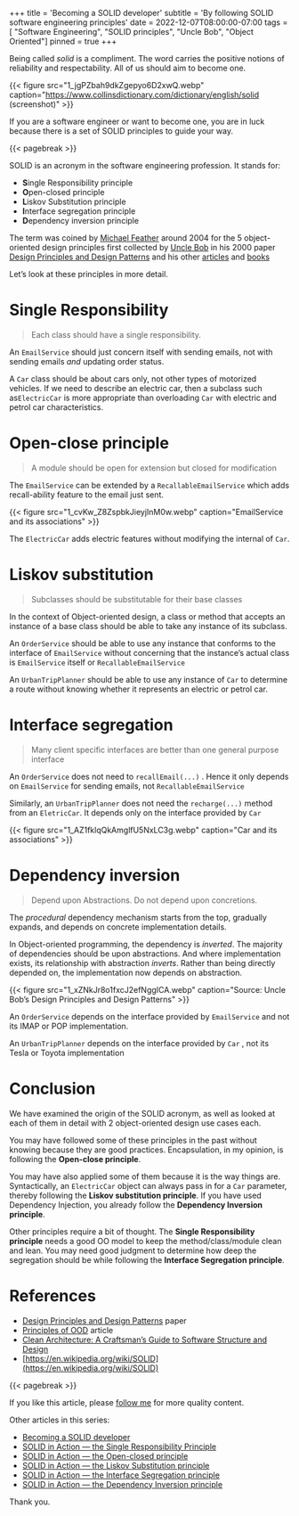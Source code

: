 +++
title = 'Becoming a SOLID developer'
subtitle = 'By following SOLID software engineering principles'
date = 2022-12-07T08:00:00-07:00
tags = [ "Software Engineering", "SOLID principles", "Uncle Bob", "Object Oriented"]
pinned = true
+++

Being called _solid_ is a compliment. The word carries the positive notions of reliability and respectability. All of us should aim to become one.

{{< figure src="1_jgPZbah9dkZgepyo6D2xwQ.webp" caption="https://www.collinsdictionary.com/dictionary/english/solid (screenshot)" >}}


If you are a software engineer or want to become one, you are in luck because there is a set of SOLID principles to guide your way.

{{< pagebreak >}}

SOLID is an acronym in the software engineering profession. It stands for:

*   **S**ingle Responsibility principle
*   **O**pen-closed principle
*   **L**iskov Substitution principle
*   **I**nterface segregation principle
*   **D**ependency inversion principle

The term was coined by [Michael Feather](https://michaelfeathers.silvrback.com/) around 2004 for the 5 object-oriented design principles first collected by [Uncle Bob](http://cleancoder.com/products) in his 2000 paper [Design Principles and Design Patterns](https://web.archive.org/web/20150906155800/http://www.objectmentor.com/resources/articles/Principles_and_Patterns.pdf) and his other [articles](http://www.butunclebob.com/ArticleS.UncleBob.PrinciplesOfOod) and [books](https://www.oreilly.com/library/view/clean-architecture-a/9780134494272/)

Let’s look at these principles in more detail.

Single Responsibility
=====================

> Each class should have a single responsibility.

An `EmailService` should just concern itself with sending emails, not with sending emails _and_ updating order status.

A `Car` class should be about cars only, not other types of motorized vehicles. If we need to describe an electric car, then a subclass such as`ElectricCar` is more appropriate than overloading `Car` with electric and petrol car characteristics.

Open-close principle
====================

> A module should be open for extension but closed for modification

The `EmailService` can be extended by a `RecallableEmailService` which adds recall-ability feature to the email just sent.

{{< figure src="1_cvKw_Z8ZspbkJieyjInM0w.webp" caption="EmailService and its associations" >}}

The `ElectricCar` adds electric features without modifying the internal of `Car`.

Liskov substitution
===================

> Subclasses should be substitutable for their base classes

In the context of Object-oriented design, a class or method that accepts an instance of a base class should be able to take any instance of its subclass.

An `OrderService` should be able to use any instance that conforms to the interface of `EmailService` without concerning that the instance’s actual class is `EmailService` itself or `RecallableEmailService`

An `UrbanTripPlanner` should be able to use any instance of `Car` to determine a route without knowing whether it represents an electric or petrol car.

Interface segregation
=====================

> Many client specific interfaces are better than one general purpose interface

An `OrderService` does not need to `recallEmail(...)` . Hence it only depends on `EmailService` for sending emails, not `RecallableEmailService`

Similarly, an `UrbanTripPlanner` does not need the `recharge(...)` method from an `EletricCar`. It depends only on the interface provided by `Car`

{{< figure src="1_AZ1fklqQkAmglfU5NxLC3g.webp" caption="Car and its associations" >}}


Dependency inversion
====================

> Depend upon Abstractions. Do not depend upon concretions.

The _procedural_ dependency mechanism starts from the top, gradually expands, and depends on concrete implementation details.

In Object-oriented programming, the dependency is _inverted_. The majority of dependencies should be upon abstractions. And where implementation exists, its relationship with abstraction _inverts_. Rather than being directly depended on, the implementation now depends on abstraction.

{{< figure src="1_xZNkJr8o1fxcJ2efNggICA.webp" caption="Source: Uncle Bob’s Design Principles and  Design Patterns" >}}


An `OrderService` depends on the interface provided by `EmailService` and not its IMAP or POP implementation.

An `UrbanTripPlanner` depends on the interface provided by `Car` , not its Tesla or Toyota implementation

Conclusion
==========

We have examined the origin of the SOLID acronym, as well as looked at each of them in detail with 2 object-oriented design use cases each.

You may have followed some of these principles in the past without knowing because they are good practices. Encapsulation, in my opinion, is following the **Open-close principle**.

You may have also applied some of them because it is the way things are. Syntactically, an `ElectricCar` object can always pass in for a `Car` parameter, thereby following the **Liskov substitution principle**. If you have used Dependency Injection, you already follow the **Dependency Inversion principle**.

Other principles require a bit of thought. The **Single Responsibility principle** needs a good OO model to keep the method/class/module clean and lean. You may need good judgment to determine how deep the segregation should be while following the **Interface Segregation principle**.

References
==========

*   [Design Principles and Design Patterns](https://web.archive.org/web/20150906155800/http://www.objectmentor.com/resources/articles/Principles_and_Patterns.pdf) paper
*   [Principles of OOD](http://www.butunclebob.com/ArticleS.UncleBob.PrinciplesOfOod) article
*   [Clean Architecture: A Craftsman’s Guide to Software Structure and Design](https://www.oreilly.com/library/view/clean-architecture-a/9780134494272/)
*   [https://en.wikipedia.org/wiki/SOLID](https://en.wikipedia.org/wiki/SOLID)

{{< pagebreak >}}

If you like this article, please [follow me](https://geraldnguyen.medium.com/subscribe) for more quality content.

Other articles in this series:

*   [Becoming a SOLID developer](https://medium.com/codex/becoming-a-solid-developer-7f0e0ab359f6)
*   [SOLID in Action — the Single Responsibility Principle](https://medium.com/codex/solid-in-action-the-single-responsibility-principle-7cb70c32cc03)
*   [SOLID in Action — the Open-closed principle](https://medium.com/codex/solid-in-action-the-open-closed-principle-5b8d09a60a5a)
*   [SOLID in Action — the Liskov Substitution principle](https://medium.com/geekculture/solid-in-action-the-liskov-substitution-principle-4b1868ad81fd)
*   [SOLID in Action — the Interface Segregation principle](https://medium.com/geekculture/solid-in-action-the-interface-segregation-principle-6c8f92d2133a)
*   [SOLID in Action — the Dependency Inversion principle](https://medium.com/geekculture/solid-in-action-the-dependency-inversion-principle-5567bddd6cfc)

Thank you.